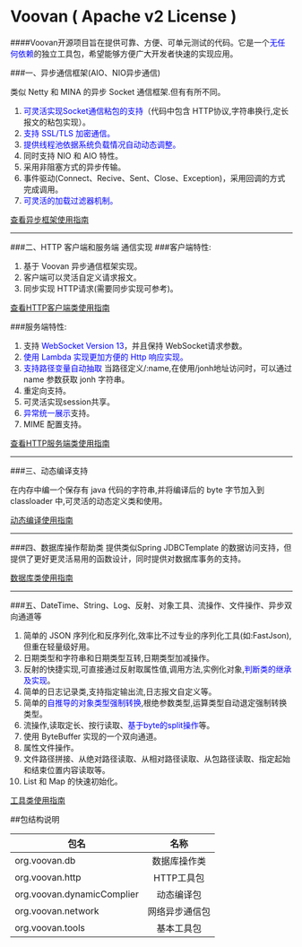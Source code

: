 Voovan ( Apache v2 License )
===============
####Voovan开源项目旨在提供可靠、方便、可单元测试的代码。它是一个<font color="blue">无任何依赖</font>的独立工具包，希望能够方便广大开发者快速的实现应用。

###一、异步通信框架(AIO、NIO异步通信)

  类似 Netty 和 MINA 的异步 Socket 通信框架.但有有所不同。
  1. <font color="blue">可灵活实现Socket通信粘包的支持</font>（代码中包含 HTTP协议,字符串换行,定长报文的粘包实现）。
  1. <font color="blue">支持 SSL/TLS 加密通信。</font>
  1. <font color="blue">提供线程池依据系统负载情况自动动态调整。</font>
  1. 同时支持 NIO 和 AIO 特性。
  1. 采用非阻塞方式的异步传输。
  1. 事件驱动(Connect、Recive、Sent、Close、Exception)，采用回调的方式完成调用。
  1. <font color="blue">可灵活的加载过滤器机制。</font>
  
  
[查看异步框架使用指南](https://github.com/helyho/Voovan/wiki/AIO-NIO%E5%BC%82%E6%AD%A5%E9%80%9A%E4%BF%A1%E6%A1%86%E6%9E%B6%E4%BD%BF%E7%94%A8%E6%8C%87%E5%8D%97)
  
---------------------

###二、HTTP 客户端和服务端 通信实现
###客户端特性:
  1. 基于 Voovan 异步通信框架实现。
  1. 客户端可以灵活自定义请求报文。
  1. 同步实现 HTTP请求(需要同步实现可参考)。
  
  
[查看HTTP客户端类使用指南](https://github.com/helyho/Voovan/wiki/HTTP%E5%AE%A2%E6%88%B7%E7%AB%AF%E7%B1%BB%E4%BD%BF%E7%94%A8%E6%8C%87%E5%8D%97)
  

###服务端特性:
  1. 支持 <font color="blue">WebSocket Version 13</font>，并且保持 WebSocket请求参数。
  1. <font color="blue">使用 Lambda 实现更加方便的 Http 响应实现。</font>
  1. <font color="blue">支持路径变量自动抽取</font>  当路径定义/:name,在使用/jonh地址访问时，可以通过 name 参数获取 jonh 字符串。
  1. 重定向支持。
  1. 可灵活实现session共享。
  1. <font color="blue">异常统一展示</font>支持。
  1. MIME 配置支持。
  
  
[查看HTTP服务端类使用指南](https://github.com/helyho/Voovan/wiki/HTTP%E6%9C%8D%E5%8A%A1%E7%B1%BB%E4%BD%BF%E7%94%A8%E8%AF%B4%E6%98%8E)

---------------------

###三、动态编译支持

  在内存中编一个保存有 java 代码的字符串,并将编译后的 byte 字节加入到 classloader 中,可灵活的动态定义类和使用。
  
  
[动态编译使用指南](https://github.com/helyho/Voovan/wiki/%E5%8A%A8%E6%80%81%E7%BC%96%E8%AF%91%E4%BD%BF%E7%94%A8%E6%8C%87%E5%8D%97)
  

---------------------

###四、数据库操作帮助类
提供类似Spring JDBCTemplate 的数据访问支持，但提供了更好更灵活易用的函数设计，同时提供对数据库事务的支持。


[数据库类使用指南](https://github.com/helyho/Voovan/wiki/%E6%95%B0%E6%8D%AE%E5%BA%93%E7%B1%BB%E4%BD%BF%E7%94%A8%E6%8C%87%E5%8D%97)


---------------------

###五、DateTime、String、Log、反射、对象工具、流操作、文件操作、异步双向通道等

  1. 简单的 JSON 序列化和反序列化,效率比不过专业的序列化工具(如:FastJson),但重在轻量级好用。
  1. 日期类型和字符串和日期类型互转,日期类型加减操作。
  1. 反射的快捷实现,可直接通过反射取属性值,调用方法,实例化对象,<font color="blue">判断类的继承及实现</font>。
  1. 简单的日志记录类,支持指定输出流,日志报文自定义等。
  1. 简单的<font color="blue">自推导的对象类型强制转换</font>,根绝参数类型,运算类型自动退定强制转换类型。
  1. 流操作,读取定长、按行读取、<font color="blue">基于byte的split操作</font>等。
  1. 使用 ByteBuffer 实现的一个双向通道。
  1. 属性文件操作。
  1. 文件路径拼接、从绝对路径读取、从相对路径读取、从包路径读取、指定起始和结束位置内容读取等。
  1. List 和 Map 的快速初始化。
  
[工具类使用指南](https://github.com/helyho/Voovan/wiki/%E5%B7%A5%E5%85%B7%E7%B1%BB%E4%BD%BF%E7%94%A8%E6%8C%87%E5%8D%97)


##包结构说明

|  包名                      | 名称           |
| -------------             |:-------------: |
|org.voovan.db              |数据库操作类      |
|org.voovan.http            |HTTP工具包       |
|org.voovan.dynamicComplier |动态编译包        |
|org.voovan.network         |网络异步通信包    |
|org.voovan.tools           |基本工具包        |
